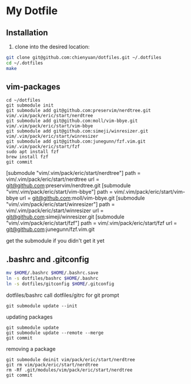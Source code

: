 
# My Dotfile

## Installation

1. clone into the desired location:

```bash
git clone git@github.com:chienyuan/dotfiles.git ~/.dotfiles
cd ~/.dotfiles
make
```


## vim-packages

```
cd ~/dotfiles
git submodule init
git submodule add git@github.com:preservim/nerdtree.git vim/.vim/pack/eric/start/nerdtree
git submodule add git@github.com:moll/vim-bbye.git      vim/.vim/pack/eric/start/vim-bbye
git submodule add git@github.com:simeji/winresizer.git  vim/.vim/pack/eric/start/winresizer
git submodule add git@github.com:junegunn/fzf.vim.git   vim/.vim/pack/eric/start/fzf
sudo apt install fzf
brew install fzf
git commit
```
[submodule "vim/.vim/pack/eric/start/nerdtree"]
	path = vim/.vim/pack/eric/start/nerdtree
	url = git@github.com:preservim/nerdtree.git
[submodule "vim/.vim/pack/eric/start/vim-bbye"]
	path = vim/.vim/pack/eric/start/vim-bbye
	url = git@github.com:moll/vim-bbye.git
[submodule "vim/.vim/pack/eric/start/winresizer"]
	path = vim/.vim/pack/eric/start/winresizer
	url = git@github.com:simeji/winresizer.git
[submodule "vim/.vim/pack/eric/start/fzf"]
	path = vim/.vim/pack/eric/start/fzf
	url = git@github.com:junegunn/fzf.vim.git

get the submodule if you didn't get it yet

## .bashrc and .gitconfig

```bash
mv $HOME/.bashrc $HOME/.bashrc.save
ln -s dotfiles/bashrc $HOME/.bashrc
ln -s dotfiles/gitconfig $HOME/.gitconfig
```
dotfiles/bashrc call dotfiles/gitrc for git prompt

```
git submodule update --init
```

updating packages

```
git submodule update 
git submodule update --remote --merge
git commit
```

removing a package

```
git submodule deinit vim/pack/eric/start/nerdtree
git rm vim/pack/eric/start/nerdtree
rm -Rf .git/modules/vim/pack/eric/start/nerdtree
git commit
```



